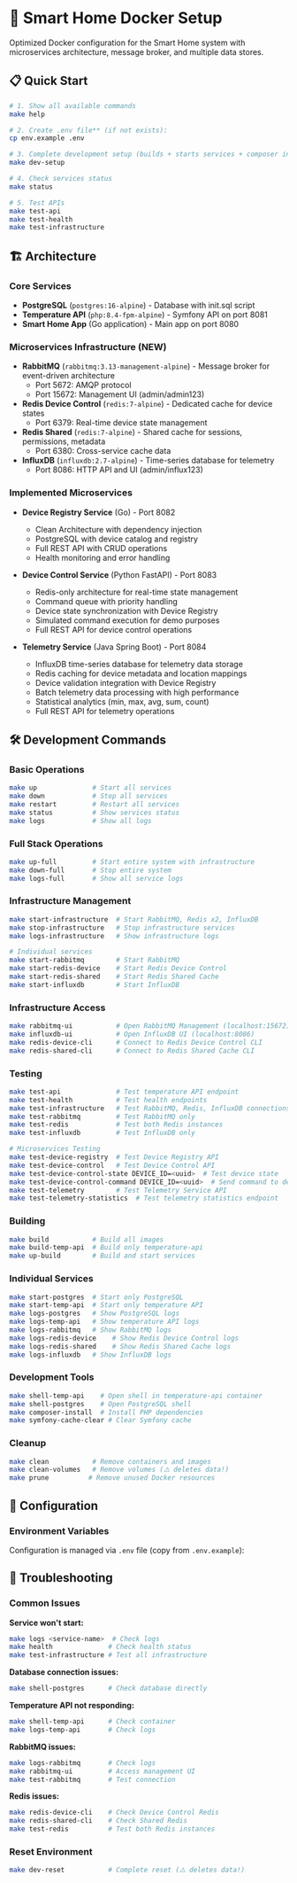 # 🐳 Smart Home Docker Setup

Optimized Docker configuration for the Smart Home system with microservices architecture, message broker, and multiple data stores.

## 📋 Quick Start

```bash
# 1. Show all available commands
make help

# 2. Create .env file** (if not exists):
cp env.example .env

# 3. Complete development setup (builds + starts services + composer install for temperature-api)
make dev-setup

# 4. Check services status
make status

# 5. Test APIs
make test-api
make test-health
make test-infrastructure
```

## 🏗️ Architecture

### Core Services
- **PostgreSQL** (`postgres:16-alpine`) - Database with init.sql script
- **Temperature API** (`php:8.4-fpm-alpine`) - Symfony API on port 8081
- **Smart Home App** (Go application) - Main app on port 8080

### Microservices Infrastructure (NEW)
- **RabbitMQ** (`rabbitmq:3.13-management-alpine`) - Message broker for event-driven architecture
  - Port 5672: AMQP protocol
  - Port 15672: Management UI (admin/admin123)
- **Redis Device Control** (`redis:7-alpine`) - Dedicated cache for device states
  - Port 6379: Real-time device state management
- **Redis Shared** (`redis:7-alpine`) - Shared cache for sessions, permissions, metadata
  - Port 6380: Cross-service cache data
- **InfluxDB** (`influxdb:2.7-alpine`) - Time-series database for telemetry
  - Port 8086: HTTP API and UI (admin/influx123)

### Implemented Microservices
- **Device Registry Service** (Go) - Port 8082
  - Clean Architecture with dependency injection
  - PostgreSQL with device catalog and registry
  - Full REST API with CRUD operations
  - Health monitoring and error handling

- **Device Control Service** (Python FastAPI) - Port 8083
  - Redis-only architecture for real-time state management
  - Command queue with priority handling
  - Device state synchronization with Device Registry
  - Simulated command execution for demo purposes
  - Full REST API for device control operations

- **Telemetry Service** (Java Spring Boot) - Port 8084
  - InfluxDB time-series database for telemetry data storage
  - Redis caching for device metadata and location mappings
  - Device validation integration with Device Registry
  - Batch telemetry data processing with high performance
  - Statistical analytics (min, max, avg, sum, count)
  - Full REST API for telemetry operations

## 🛠️ Development Commands

### Basic Operations
```bash
make up              # Start all services
make down            # Stop all services  
make restart         # Restart all services
make status          # Show services status
make logs            # Show all logs
```

### Full Stack Operations
```bash
make up-full         # Start entire system with infrastructure
make down-full       # Stop entire system
make logs-full       # Show all service logs
```

### Infrastructure Management
```bash
make start-infrastructure  # Start RabbitMQ, Redis x2, InfluxDB
make stop-infrastructure   # Stop infrastructure services
make logs-infrastructure   # Show infrastructure logs

# Individual services
make start-rabbitmq        # Start RabbitMQ
make start-redis-device    # Start Redis Device Control
make start-redis-shared    # Start Redis Shared Cache
make start-influxdb        # Start InfluxDB
```

### Infrastructure Access
```bash
make rabbitmq-ui           # Open RabbitMQ Management (localhost:15672)
make influxdb-ui           # Open InfluxDB UI (localhost:8086)
make redis-device-cli      # Connect to Redis Device Control CLI
make redis-shared-cli      # Connect to Redis Shared Cache CLI
```

### Testing
```bash
make test-api              # Test temperature API endpoint
make test-health           # Test health endpoints
make test-infrastructure   # Test RabbitMQ, Redis, InfluxDB connections
make test-rabbitmq         # Test RabbitMQ only
make test-redis            # Test both Redis instances
make test-influxdb         # Test InfluxDB only

# Microservices Testing
make test-device-registry  # Test Device Registry API
make test-device-control   # Test Device Control API
make test-device-control-state DEVICE_ID=<uuid>  # Test device state
make test-device-control-command DEVICE_ID=<uuid>  # Send command to device
make test-telemetry        # Test Telemetry Service API
make test-telemetry-statistics  # Test telemetry statistics endpoint
```

### Building
```bash
make build           # Build all images
make build-temp-api  # Build only temperature-api
make up-build        # Build and start services
```

### Individual Services
```bash
make start-postgres  # Start only PostgreSQL
make start-temp-api  # Start only temperature API  
make logs-postgres   # Show PostgreSQL logs
make logs-temp-api   # Show temperature API logs
make logs-rabbitmq   # Show RabbitMQ logs
make logs-redis-device    # Show Redis Device Control logs
make logs-redis-shared    # Show Redis Shared Cache logs
make logs-influxdb   # Show InfluxDB logs
```

### Development Tools
```bash
make shell-temp-api    # Open shell in temperature-api container
make shell-postgres    # Open PostgreSQL shell
make composer-install  # Install PHP dependencies
make symfony-cache-clear # Clear Symfony cache
```

### Cleanup
```bash
make clean           # Remove containers and images
make clean-volumes   # Remove volumes (⚠️ deletes data!)
make prune          # Remove unused Docker resources
```

## 🔧 Configuration

### Environment Variables
Configuration is managed via `.env` file (copy from `.env.example`):

## 🐛 Troubleshooting

### Common Issues

**Service won't start:**
```bash
make logs <service-name>  # Check logs
make health              # Check health status
make test-infrastructure # Test all infrastructure
```

**Database connection issues:**
```bash
make shell-postgres      # Check database directly
```

**Temperature API not responding:**
```bash
make shell-temp-api      # Check container
make logs-temp-api       # Check logs
```

**RabbitMQ issues:**
```bash
make logs-rabbitmq       # Check logs
make rabbitmq-ui         # Access management UI
make test-rabbitmq       # Test connection
```

**Redis issues:**
```bash
make redis-device-cli    # Check Device Control Redis
make redis-shared-cli    # Check Shared Redis
make test-redis          # Test both Redis instances
```

### Reset Environment
```bash
make dev-reset           # Complete reset (⚠️ deletes data!)
```